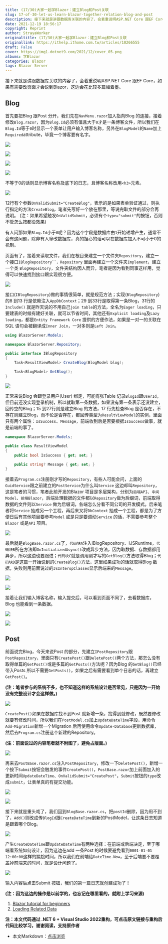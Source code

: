 ```yaml
---
title: (17/30)大家一起学Blazor：建立Blog和Post关联
slug: 17-of-30-let-us-learn-blazor-together-relation-blog-and-post
description: 接下来就是讲跟数据库关联的内容了，会着重说明ASP.NET Core 跟EF Core，如果有需要改页面才会说到Blazor，这边会花比较多篇幅着墨。
date: 2021-12-19 18:56:17
copyright: Reprint
author: StrayaWorker
originaltitle: (17/30)大家一起学Blazor：建立Blog和Post关联
originallink: https://ithelp.ithome.com.tw/articles/10266555
draft: False
cover: https://img1.dotnet9.com/2021/12/cover_05.png
albums: 学Blazor
categories: Blazor
tags: Blazor Server
---
```


接下来就是讲跟数据库关联的内容了，会着重说明ASP.NET Core 跟EF Core，如果有需要改页面才会说到Blazor，这边会花比较多篇幅着墨。

## Blog

首先要把Blog 跟Post 分开，我们先在`NavMenu.razor`加入指向Blog 的连接，接着修改`Blog.razor`，因为`Blog.Id`必须有值且大于`0`才是一条博客文件，所以我们在`Blog.Id`等于`0`时显示一个表单让用户输入博客名称，另外在`BlogModel`的`Name`加上`Required`attribute，毕竟一个博客要有名字。

![](https://img1.dotnet9.com/2021/12/2601.png)

![](https://img1.dotnet9.com/2021/12/2602.png)

![](https://img1.dotnet9.com/2021/12/2603.png)

![](https://img1.dotnet9.com/2021/12/2604.png)

不等于0的话则显示博客名称及底下的日志，且博客名称改用`<h3>`元素。

![](https://img1.dotnet9.com/2021/12/2605.png)

12行有个参数`OnValidSubmit="CreateBlog"`，表示的是如果表单验证通过，则执行指定的方法`CreateBlog`，笔者先写好一个放在那里，等说完取文件的部分会再说明。
(注：如果希望触发`OnValidSubmit`，必须有个`type="submit"`的按钮，否则不管怎么按都没效果)

有人问那如果`Blog.Id`小于`0`呢？因为这个字段是数据库由`1`开始递增产生，通常不会有这问题，除非有人窜改数据库，真的担心的话可以在数据库加入不可小于0的机制。

页面有了，接着来读取文件，我们在根目录建立一个文件夹`Repository`，建立一个接口`IBlogRepository``，Repository` 里面再建立一个文件夹`Implement`，建立一个类 `BlogRepository`，文件夹结构因人而异，笔者是因为看到同事这样用，觉得可以快速找到接口跟实现很方便。

![](https://img1.dotnet9.com/2021/12/2606.png)

接口(`IBlogRepository`)做的事情很简单，就是规范方法；实现(`BlogRepository`)的8 到13 行是依赖注入`AppDbContext`；29 到33行是取得第一条Blog，31行的`Include()` 就是昨天说的不用自己`join table`的方法，全名为`Eager loading`，只要建表的时候有建好关联，就可以节省时间，其他还有`Explicit loading`及`Lazy loading`，都是`Entity Framework Core` 提供的方便作法，如果是一对一的关联在SQL 语句会被翻译成`Inner Join`，一对多则是`Left Join`。

```C#
using BlazorServer.Models;

namespace BlazorServer.Repository;

public interface IBlogRepository
{
	Task<ResultViewModel> CreateBlog(BlogModel blog);

	Task<BlogModel> GetBlog();
}
```

![](https://img1.dotnet9.com/2021/12/2607.png)

正常来说Blog 会跟登录用户(User) 绑定，可能有张Table 记录`BlogId`跟`UserId`，但目前还没实现登录机制，所以就取第一条数据，如果没有第一条表示还没建立，回传空的Blog；15 到27行则是建立Blog 的方法，17 行先检查Blog 是否存在，不存在则建立Blog，而不论是否存在，都回传类型为`ResultViewModel`的实例，里面只有两个属性：`IsSuccess`、`Message`，前端收到后是否要根据`IsSuccess`做事，就是前端的事了。

```C#
namespace BlazorServer.Models;

public class ResultViewModel
{
	public bool IsSuccess { get; set; }

	public string? Message { get; set; }
}
```

接着去`Program.cs`注册刚才写的`Repository`，有些人可能会问，上面的`GuidService`跟之前建立的`PostService`为什么叫`Service` 这边却叫`Repository`，这是笔者的习惯，笔者此前开发的Blazor 项目是多层架构，分别为`后端API`、`中间Model`、`前端Blazor`，后端处理数据的文件都以`Repository`做为后缀词，前端取得数据的文件则以`Service` 做为后缀词，各端怎么分看不同公司的开发模式。后来笔者将`Service` 抽成另一个工程，再后来又将`DbContext` 抽成一个工程，都是为了方便日后有其他项目要参考`Model` 或是只是要调动`Service` 的话，不需要参考整个`Blazor` 或是`API` 项目。

![](https://img1.dotnet9.com/2021/12/2608.png)

最后就是`BlogBase.razor.cs`了，`代码块A`注入IBlogRepository、IJSRuntime，`代码块B`所在方法即`OnInitializedAsync()`改成异步方法，因为取数据、存数据都用异步，所以这边也要跟进；`代码块C`就是调用刚才写的`GetBlog()`方法取得Blog；`代码块D`是这篇一开始说到的`CreateBlog()`方法，这里如果成功的话就取得Blog 数据，失败则用前面说过的`JsInteropClasses`显示后端来的`Message`。

![](https://img1.dotnet9.com/2021/12/2609.png)

![](https://img1.dotnet9.com/2021/12/2610.png)

接着让我们输入博客名称，输入提交后，可以看到页面不同了，去看数据库，Blog 也能看到一条数据。

![](https://img1.dotnet9.com/2021/12/2611.gif)

![](https://img1.dotnet9.com/2021/12/2612.png)

## Post

前面说完Blog，今天来说Post 的部分，先建立`IPostRepository`跟`PostRepository`，里面只有`CreatePost()`跟`DeletePost()`两个方法，那怎么没有取得单篇的`GetPost()`或是多篇的`GetPosts()`方法呢？因为Blog 的`GetBlog()`已经带入Posts 所以不需要`GetPosts()`，如果之后有需要看到单个日志的话，再建立`GetPost()`。

**(注：笔者参与的系统不多，也不知道这样的系统设计是否常见，只是因为一开始没有完整设计才会这样做。)**

![](https://img1.dotnet9.com/2021/12/2613.png)

`CreatePost()`如果在数据库找不到Post 就新增一条，找得到就修改，既然要修改就要有修改时间，所以我们在`PostModel.cs`加上`UpdateDateTime`字段，用命令`Add-Migration`新增一个Migration 后再使用命令`Update-Database`更新数据库，然后去`Program.cs`注册这个新建的Repository。

**(注：前面说过的内容笔者就不附图了，避免占版面。)**

![](https://img1.dotnet9.com/2021/12/2614.png)

再来去`PostBase.razor.cs`注入`PostRepository`，修改一下`DeletePost()`，新增一个按下`Submit`按钮会触发的事件`CreatePost()`，`PostBase.razor`加上前面加入的更新时间`UpdateDateTime`、`OnValidSubmit="CreatePost"`，`Submit`按钮的`type`改成`submit`，让表单真的有提交功能。

![](https://img1.dotnet9.com/2021/12/2615.png)

![](https://img1.dotnet9.com/2021/12/2616.png)

接下来就是重头戏了，我们回到`BlogBase.razor.cs`，把`postId`删除，因为用不到了，`Add()`则改成传`BlogId`跟`CreateDateTime`到新的PostModel，让这条日志知道是跟着哪个Blog。

![](https://img1.dotnet9.com/2021/12/2617.png)

产生`CreateDateTime`跟`UpdateDateTime`有两种选择：在前端或后端决定，至于哪端看系统如何设计，因为这边在add 一条Post 的时候要避免看到`0001-01-01 12:00:00`这样的尴尬时间，所以我们在前端给`DateTime.Now`，至于后端要不要覆盖掉前端来的时间，就是设计问题了。

![](https://img1.dotnet9.com/2021/12/2618.png)

输入内容后点击Submit 按钮，我们的第一篇日志就创建成功了！

**(注：因为这边的操作是以前学的，也忘记在哪里看的，就附上学习来源)**


1. [Blazor tutorial for beginners](https://www.youtube.com/playlist?list=PL6n9fhu94yhVowClAs8-6nYnfsOTma14P)
2. [Loading Related Data](https://docs.microsoft.com/en-us/ef/core/querying/related-data/)

**注：本文代码通过 .NET 6 + Visual Studio 2022重构，可点击原文链接与重构后代码比较学习，谢谢阅读，支持原作者**

- 本文Markdown：[点击浏览](https://github.com/dotnet9/Assets.Dotnet9/blob/main/2021/12/2021-12-19_01.md)